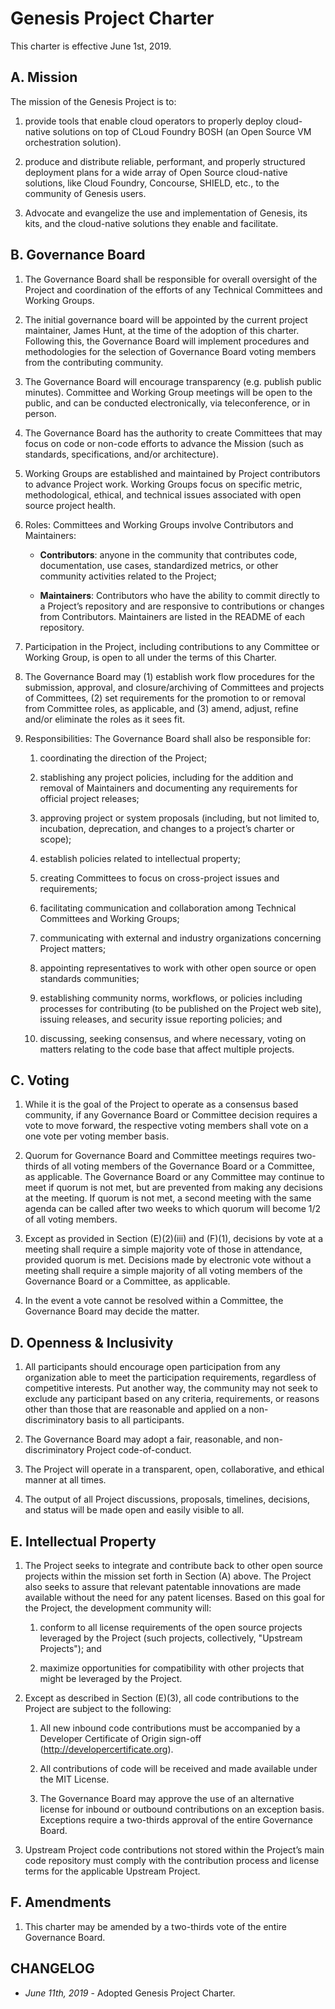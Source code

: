 Genesis Project Charter
=======================

This charter is effective June 1st, 2019.



A. Mission
----------

The mission of the Genesis Project is to:

1. provide tools that enable cloud operators to properly deploy
   cloud-native solutions on top of CLoud Foundry BOSH (an Open
   Source VM orchestration solution).

2. produce and distribute reliable, performant, and properly
   structured deployment plans for a wide array of Open Source
   cloud-native solutions, like Cloud Foundry, Concourse, SHIELD,
   etc., to the community of Genesis users.

3. Advocate and evangelize the use and implementation of Genesis,
   its kits, and the cloud-native solutions they enable and
   facilitate.



B. Governance Board
-------------------

1. The Governance Board shall be responsible for overall oversight
   of the Project and coordination of the efforts of any Technical
   Committees and Working Groups.

2. The initial governance board will be appointed by the current
   project maintainer, James Hunt, at the time of the adoption of
   this charter.  Following this, the Governance Board will
   implement procedures and methodologies for the selection of
   Governance Board voting members from the contributing community.

3. The Governance Board will encourage transparency (e.g. publish
   public minutes).  Committee and Working Group meetings will be
   open to the public, and can be conducted electronically, via
   teleconference, or in person.

4. The Governance Board has the authority to create Committees
   that may focus on code or non-code efforts to advance the
   Mission (such as standards, specifications, and/or
   architecture).

5. Working Groups are established and maintained by Project
   contributors to advance Project work. Working Groups focus on
   specific metric, methodological, ethical, and technical issues
   associated with open source project health.

6. Roles: Committees and Working Groups involve Contributors and
   Maintainers:

    - **Contributors**: anyone in the community that contributes
      code, documentation, use cases, standardized metrics, or
      other community activities related to the Project;

    - **Maintainers**: Contributors who have the ability to commit
      directly to a Project’s repository and are responsive to
      contributions or changes from Contributors. Maintainers are
      listed in the README of each repository.

7. Participation in the Project, including contributions to any
   Committee or Working Group, is open to all under the terms of
   this Charter.

8. The Governance Board may (1) establish work flow procedures for
   the submission, approval, and closure/archiving of Committees
   and projects of Committees, (2) set requirements for the
   promotion to or removal from Committee roles, as applicable,
   and (3) amend, adjust, refine and/or eliminate the roles as it
   sees fit.

9. Responsibilities: The Governance Board shall also be
   responsible for:

    1. coordinating the direction of the Project;

    2. stablishing any project policies, including for the addition
       and removal of Maintainers and documenting any requirements
       for official project releases;

    3. approving project or system proposals (including, but not
       limited to, incubation, deprecation, and changes to a
       project’s charter or scope); 

    4. establish policies related to intellectual property;

    5. creating Committees to focus on cross-project issues and
       requirements;

    6. facilitating communication and collaboration among
       Technical Committees and Working Groups;

    7. communicating with external and industry organizations
       concerning Project matters;

    8. appointing representatives to work with other open source
       or open standards communities;

    9. establishing community norms, workflows, or policies
       including processes for contributing (to be published on
       the Project web site), issuing releases, and security issue
       reporting policies; and

    10. discussing, seeking consensus, and where necessary, voting
        on matters relating to the code base that affect multiple
        projects.



C. Voting
---------

1. While it is the goal of the Project to operate as a consensus
   based community, if any Governance Board or Committee decision
   requires a vote to move forward, the respective voting members
   shall vote on a one vote per voting member basis.

2. Quorum for Governance Board and Committee meetings requires
   two-thirds of all voting members of the Governance Board or a
   Committee, as applicable. The Governance Board or any Committee
   may continue to meet if quorum is not met, but are prevented from
   making any decisions at the meeting. If quorum is not met, a
   second meeting with the same agenda can be called after two weeks
   to which quorum will become 1/2 of all voting members.

3. Except as provided in Section (E)(2)(iii) and (F)(1), decisions
   by vote at a meeting shall require a simple majority vote of
   those in attendance, provided quorum is met. Decisions made by
   electronic vote without a meeting shall require a simple
   majority of all voting members of the Governance Board or a
   Committee, as applicable.

4. In the event a vote cannot be resolved within a Committee, the
   Governance Board may decide the matter.



D. Openness & Inclusivity
-------------------------

1. All participants should encourage open participation from any
   organization able to meet the participation requirements,
   regardless of competitive interests. Put another way, the
   community may not seek to exclude any participant based on any
   criteria, requirements, or reasons other than those that are
   reasonable and applied on a non-discriminatory basis to all
   participants.

2. The Governance Board may adopt a fair, reasonable, and
   non-discriminatory Project code-of-conduct.

3. The Project will operate in a transparent, open, collaborative,
   and ethical manner at all times.

4. The output of all Project discussions, proposals, timelines,
   decisions, and status will be made open and easily visible to all.



E. Intellectual Property
------------------------

1. The Project seeks to integrate and contribute back to other
   open source projects within the mission set forth in Section
   (A) above. The Project also seeks to assure that relevant
   patentable innovations are made available without the need for
   any patent licenses. Based on this goal for the Project, the
   development community will:

   1. conform to all license requirements of the open source
      projects leveraged by the Project (such projects,
      collectively, "Upstream Projects"); and

   2. maximize opportunities for compatibility with other projects
      that might be leveraged by the Project.

2. Except as described in Section (E)(3), all code
   contributions to the Project are subject to the following:

   1. All new inbound code contributions must be accompanied by
      a Developer Certificate of Origin sign-off
      (http://developercertificate.org).

   2. All contributions of code will be received and made
      available under the MIT License.

   3. The Governance Board may approve the use of an
      alternative license for inbound or outbound contributions
      on an exception basis.  Exceptions require a two-thirds
      approval of the entire Governance Board.

3. Upstream Project code contributions not stored within the
   Project’s main code repository must comply with the
   contribution process and license terms for the applicable
   Upstream Project.



F. Amendments
-------------

1. This charter may be amended by a two-thirds vote of the entire
   Governance Board.



CHANGELOG
---------

- *June 11th, 2019* - Adopted Genesis Project Charter.

